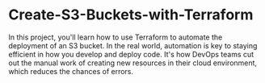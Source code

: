 # Create-S3-Buckets-with-Terraform
In this project, you'll learn how to use Terraform to automate the deployment of an S3 bucket.  In the real world, automation is key to staying efficient in how you develop and deploy code. It's how DevOps teams cut out the manual work of creating new resources in their cloud environment, which reduces the chances of errors.
